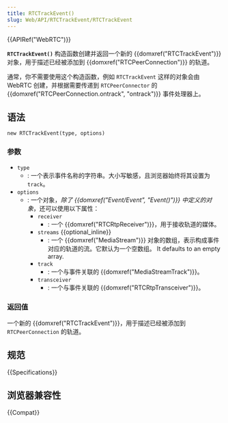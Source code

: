 ```yaml
---
title: RTCTrackEvent()
slug: Web/API/RTCTrackEvent/RTCTrackEvent
---
```

{{APIRef("WebRTC")}}

**`RTCTrackEvent()`** 构造函数创建并返回一个新的 {{domxref("RTCTrackEvent")}} 对象，用于描述已经被添加到 {{domxref("RTCPeerConnection")}} 的轨道。

通常，你不需要使用这个构造函数，例如 `RTCTrackEvent` 这样的对象会由 WebRTC 创建，并根据需要传递到 `RTCPeerConnector` 的 {{domxref("RTCPeerConnection.ontrack", "ontrack")}} 事件处理器上。

## 语法

```
new RTCTrackEvent(type, options)
```

### 参数

- `type`
  - :  一个表示事件名称的字符串。大小写敏感，且浏览器始终将其设置为 `track`。
- `options`
  - : 一个对象，_除了 {{domxref("Event/Event", "Event()")}} 中定义的对象_，还可以使用以下属性：
    - `receiver`
      - : 一个 {{domxref("RTCRtpReceiver")}}，用于接收轨道的媒体。
    - `streams` {{optional_inline}}
      - : 一个 {{domxref("MediaStream")}} 对象的数组，表示构成事件对应的轨道的流。它默认为一个空数组。
        It defaults to an empty array.
    - `track`
      - : 一个与事件关联的 {{domxref("MediaStreamTrack")}}。
    - `transceiver`
      - : 一个与事件关联的 {{domxref("RTCRtpTransceiver")}}。

### 返回值

一个新的 {{domxref("RTCTrackEvent")}}，用于描述已经被添加到 `RTCPeerConnection` 的轨道。

## 规范

{{Specifications}}

## 浏览器兼容性

{{Compat}}
